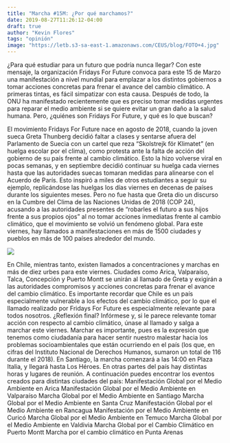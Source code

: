 ```yaml
---
title: "Marcha #15M: ¿Por qué marchamos?"
date: 2019-08-27T11:26:12-04:00
draft: true
author: "Kevin Flores"
tags: "opinión"
image: "https://letb.s3-sa-east-1.amazonaws.com/CEUS/blog/FOTO+4.jpg"
---
```


¿Para qué estudiar para un futuro que podría nunca llegar? Con este mensaje, la organización Fridays For Future convoca para este 15 de Marzo una manifestación a nivel mundial para emplazar a los distintos gobiernos a tomar acciones concretas para frenar el avance del cambio climático. A primeras tintas, es fácil simpatizar con esta causa. Después de todo, la ONU ha manifestado recientemente que es preciso tomar medidas urgentes para reparar el medio ambiente si se quiere evitar un gran daño a la salud humana. Pero, ¿quiénes son Fridays For Future, y qué es lo que buscan?

El movimiento Fridays For Future nace en agosto de 2018, cuando la joven sueca Greta Thunberg decidió faltar a clases y sentarse afuera del Parlamento de Suecia con un cartel que reza “Skolstrejk för Klimatet” (en huelga escolar por el clima), como protesta ante la falta de acción del gobierno de su país frente al cambio climático. Esto la hizo volverse viral en pocas semanas, y en septiembre decidió continuar su huelga cada viernes hasta que las autoridades suecas tomaran medidas para alinearse con el Acuerdo de París. Esto inspiró a miles de otros estudiantes a seguir su ejemplo, replicándose las huelgas los días viernes en decenas de países durante los siguientes meses. Pero no fue hasta que Greta dio un discurso en la Cumbre del Clima de las Naciones Unidas de 2018 (COP 24), acusando a las autoridades presentes de “robarles el futuro a sus hijos frente a sus propios ojos” al no tomar acciones inmediatas frente al cambio climático, que el movimiento se volvió un fenómeno global. Para este viernes, hay llamados a manifestaciones en más de 1500 ciudades y pueblos en más de 100 países alrededor del mundo.

<img src="https://letb.s3-sa-east-1.amazonaws.com/CEUS/blog/FOTO+5.jpg">

En Chile, mientras tanto, existen llamados a concentraciones y marchas en más de diez urbes para este viernes. Ciudades como Arica, Valparaíso, Talca, Concepción y Puerto Montt se unirán al llamado de Greta y exigirán a las autoridades compromisos y acciones concretas para frenar el avance del cambio climático. Es importante recordar que Chile es un país especialmente vulnerable a los efectos del cambio climático, por lo que el llamado realizado por Fridays For Future es especialmente relevante para todos nosotros.
¿Reflexión final? Infórmese y, si le parece relevante tomar acción con respecto al cambio climático, únase al llamado y salga a marchar este viernes. Marchar es importante, pues es la expresión que tenemos como ciudadanía para hacer sentir nuestro malestar hacia los problemas socioambientales que están ocurriendo en el país (los que, en cifras del Instituto Nacional de Derechos Humanos, sumaron un total de 116 durante el 2018). En Santiago, la marcha comenzará a las 14:00 en Plaza Italia, y llegará hasta Los Héroes. En otras partes del país hay distintas horas y lugares de reunión. A continuación puedes encontrar los eventos creados para distintas ciudades del país:
Manifestación Global por el Medio Ambiente en Arica
Manifestación Global por el Medio Ambiente en Valparaíso
Marcha Global por el Medio Ambiente en Santiago
Marcha Global por el Medio Ambiente en Santa Cruz
Manifestación Global por el Medio Ambiente en Rancagua
Manifestación por el Medio Ambiente en Curicó
Marcha Global por el Medio Ambiente en Temuco
Marcha Global por el Medio Ambiente en Valdivia
Marcha Global por el Cambio Climático en Puerto Montt
Marcha por el cambio climático en Punta Arenas
